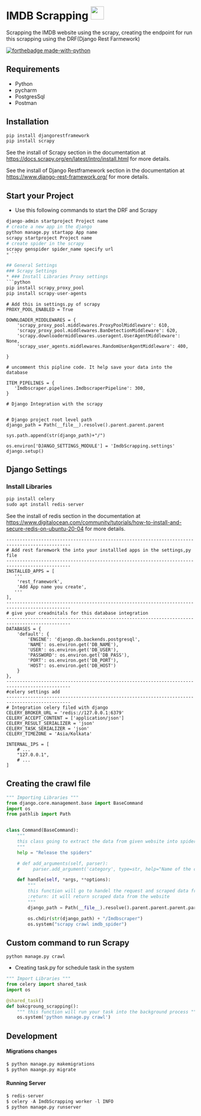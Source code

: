 # IMDB Scrapping <img src="/home/kunal/Task/Drf&Scrapy/imdb.jpg" width="35">

Scrapping the IMDB website using the scrapy, creating the endpoint for run this scrapping using the DRF(Django Rest Farmework)
<br/>

[![forthebadge made-with-python](http://ForTheBadge.com/images/badges/made-with-python.svg)](https://www.python.org/)
## Requirements 
* Python 
* pycharm 
* PostgresSql 
* Postman

## Installation 
```python
pip install djangorestframework
pip install scrapy
```
See the install of Scrapy  section in the documentation at
https://docs.scrapy.org/en/latest/intro/install.html for more details.

See the install of Django Restframework section in the documentation at
https://www.django-rest-framework.org/ for more details.

## Start your Project 
* Use this following commands to start the DRF and Scrapy 
``` python
django-admin startproject Project name 
# create a new app in the django 
python manage.py startapp App name 
scrapy startproject Project name 
# create spider in the scrapy 
scrapy genspider spider_name specify url 
* ```

## General Settings 
### Scrapy Settings 
* ### Install Libraries Proxy settings 
```python
pip install scrapy_proxy_pool
pip install scrapy-user-agents
```
```console
# Add this in settings.py of scrapy 
PROXY_POOL_ENABLED = True

DOWNLOADER_MIDDLEWARES = {
    'scrapy_proxy_pool.middlewares.ProxyPoolMiddleware': 610,
    'scrapy_proxy_pool.middlewares.BanDetectionMiddleware': 620,
    'scrapy.downloadermiddlewares.useragent.UserAgentMiddleware': None,
    'scrapy_user_agents.middlewares.RandomUserAgentMiddleware': 400,

}

# uncomment this pipline code. It help save your data into the database 

ITEM_PIPELINES = {
   'Imdbscraper.pipelines.ImdbscraperPipeline': 300,
}

# Django Integration with the scrapy 


# Django project root level path
django_path = Path(__file__).resolve().parent.parent.parent

sys.path.append(str(django_path)+"/")

os.environ['DJANGO_SETTINGS_MODULE'] = 'ImdbScrapping.settings'
django.setup()
```

## Django Settings 
### Install Libraries
```python
pip install celery
sudo apt install redis-server
```
See the install of redis  section in the documentation at
https://www.digitalocean.com/community/tutorials/how-to-install-and-secure-redis-on-ubuntu-20-04 for more details.

```console
----------------------------------------------------------------------------------------------
# Add rest faremwork the into your installled apps in the settings,py file 
----------------------------------------------------------------------------------------------
INSTALLED_APPS = [
   '''
    'rest_framework',
    'Add App name you create',
   '''
], 
----------------------------------------------------------------------------------------------
# give your creadnitals for this database integration 
----------------------------------------------------------------------------------------------
DATABASES = {
    'default': {
        'ENGINE': 'django.db.backends.postgresql',
        'NAME': os.environ.get('DB_NAME'),
        'USER': os.environ.get('DB_USER'),
        'PASSWORD': os.environ.get('DB_PASS'),
        'PORT': os.environ.get('DB_PORT'),
        'HOST': os.environ.get('DB_HOST')
    }
},
----------------------------------------------------------------------------------------------
#celery settings add 
----------------------------------------------------------------------------------------------
# Integration celery filed with django
CELERY_BROKER_URL = 'redis://127.0.0.1:6379'
CELERY_ACCEPT_CONTENT = ['application/json']
CELERY_RESULT_SERIALIZER = 'json'
CELERY_TASK_SERIALIZER = 'json'
CELERY_TIMEZONE = 'Asia/Kolkata'

INTERNAL_IPS = [
    # ...
    "127.0.0.1",
    # ...
]

```
## Creating the crawl  file
```python
""" Importing Libraries """
from django.core.management.base import BaseCommand
import os
from pathlib import Path


class Command(BaseCommand):
    """
    this class going to extract the data from given website into spider
    """
    help = "Release the spiders"

    # def add_arguments(self, parser):
    #     parser.add_argument('category', type=str, help="Name of the category")

    def handle(self, *args, **options):
        """
        this function will go to handel the request and scraped data from given website
        :return: it will return scraped data from the website
        """
        django_path = Path(__file__).resolve().parent.parent.parent.parent

        os.chdir(str(django_path) + "/Imdbscraper")
        os.system("scrapy crawl imdb_spider")
```

## Custom command to run Scrapy 
` python manage.py crawl `
* Creating task.py for schedule task in the system 
```python
""" Import Libraries """
from celery import shared_task
import os

@shared_task()
def bakcgroung_scrapping():
    """ this function will run your task into the background process """
    os.system('python manage.py crawl')
```
## Development 

#### Migrations changes 
```python
$ python manage.py makemigrations 
$ python maange.py migrate 
```

#### Running Server 
```python
$ redis-server
$ celery -A ImdbScrapping worker -l INFO 
$ python manage.py runserver 
```
